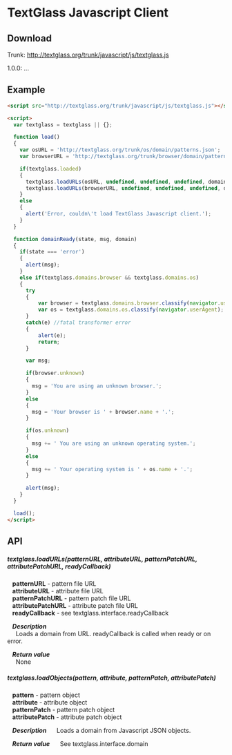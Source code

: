 TextGlass Javascript Client
===========================

Download
--------

Trunk: http://textglass.org/trunk/javascript/js/textglass.js

1.0.0: ...

Example
-------

```html
<script src="http://textglass.org/trunk/javascript/js/textglass.js"></script>

<script>
  var textglass = textglass || {};

  function load()
  {
    var osURL = 'http://textglass.org/trunk/os/domain/patterns.json';
    var browserURL = 'http://textglass.org/trunk/browser/domain/patterns.json';

    if(textglass.loaded)
    {
      textglass.loadURLs(osURL, undefined, undefined, undefined, domainReady);
      textglass.loadURLs(browserURL, undefined, undefined, undefined, domainReady);
    }
    else
    {
      alert('Error, couldn\'t load TextGlass Javascript client.');
    }
  }

  function domainReady(state, msg, domain)
  {
    if(state === 'error')
    {
      alert(msg);
    }
    else if(textglass.domains.browser && textglass.domains.os)
    {
      try
      {
          var browser = textglass.domains.browser.classify(navigator.userAgent);
          var os = textglass.domains.os.classify(navigator.userAgent);
      }
      catch(e) //fatal transformer error
      {
          alert(e);
          return;
      }

      var msg;

      if(browser.unknown)
      {
        msg = 'You are using an unknown browser.';
      }
      else
      {
        msg = 'Your browser is ' + browser.name + '.';
      }

      if(os.unknown)
      {
        msg += ' You are using an unknown operating system.';
      }
      else
      {
        msg += ' Your operating system is ' + os.name + '.';
      }

      alert(msg);
    }
  }

  load();
</script>
```

API
---

##### textglass.loadURLs(patternURL, attributeURL, patternPatchURL, attributePatchURL, readyCallback)

&nbsp;&nbsp; **patternURL** - pattern file URL  
&nbsp;&nbsp; **attributeURL** - attribute file URL  
&nbsp;&nbsp; **patternPatchURL** - pattern patch file URL  
&nbsp;&nbsp; **attributePatchURL** - attribute patch file URL  
&nbsp;&nbsp; **readyCallback** - see textglass.interface.readyCallback

&nbsp;&nbsp; **_Description_**  
&nbsp;&nbsp;&nbsp;&nbsp; Loads a domain from URL. readyCallback is called when ready or on error.

&nbsp;&nbsp; **_Return value_**  
&nbsp;&nbsp;&nbsp;&nbsp; None

##### textglass.loadObjects(pattern, attribute, patternPatch, attributePatch)

&nbsp;&nbsp; **pattern** - pattern object  
&nbsp;&nbsp; **attribute** - attribute object  
&nbsp;&nbsp; **patternPatch** - pattern patch object  
&nbsp;&nbsp; **attributePatch** - attribute patch object

&nbsp;&nbsp; **_Description_**
&nbsp;&nbsp;&nbsp;&nbsp; Loads a domain from Javascript JSON objects.

&nbsp;&nbsp; **_Return value_**
&nbsp;&nbsp;&nbsp;&nbsp; See textglass.interface.domain

